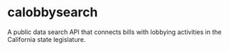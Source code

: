 # calobbysearch
A public data search API that connects bills with lobbying activities in the California state legislature.
